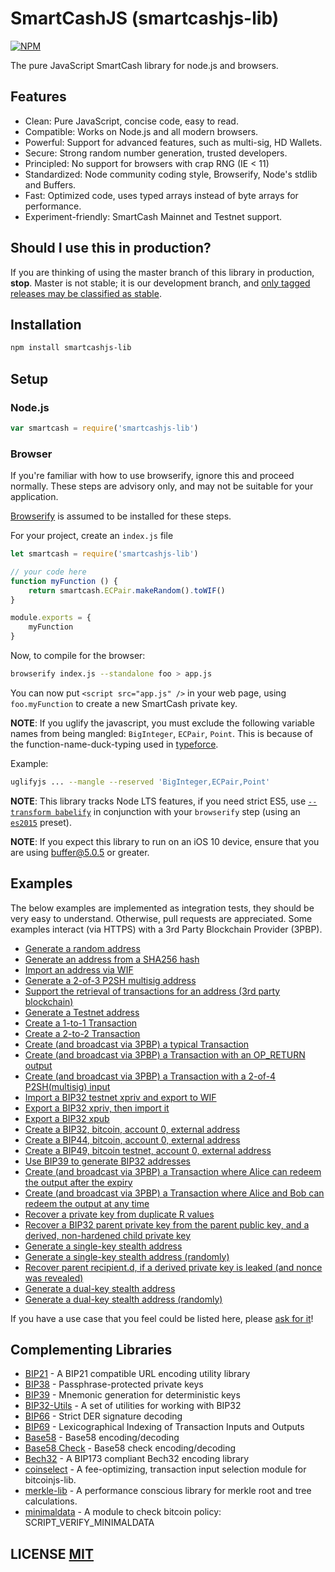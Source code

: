 # SmartCashJS (smartcashjs-lib)
[![NPM](https://img.shields.io/npm/v/smartcashjs-lib.svg)](https://www.npmjs.org/package/smartcashjs-lib)


The pure JavaScript SmartCash library for node.js and browsers.


## Features
- Clean: Pure JavaScript, concise code, easy to read.
- Compatible: Works on Node.js and all modern browsers.
- Powerful: Support for advanced features, such as multi-sig, HD Wallets.
- Secure: Strong random number generation, trusted developers.
- Principled: No support for browsers with crap RNG (IE < 11)
- Standardized: Node community coding style, Browserify, Node's stdlib and Buffers.
- Fast: Optimized code, uses typed arrays instead of byte arrays for performance.
- Experiment-friendly: SmartCash Mainnet and Testnet support.


## Should I use this in production?
If you are thinking of using the master branch of this library in production, **stop**.
Master is not stable; it is our development branch, and [only tagged releases may be classified as stable](https://github.com/SmartCash/SmartCashjs-lib/tags).


## Installation
``` bash
npm install smartcashjs-lib
```

## Setup
### Node.js
``` javascript
var smartcash = require('smartcashjs-lib')
```

### Browser
If you're familiar with how to use browserify, ignore this and proceed normally.
These steps are advisory only,  and may not be suitable for your application.

[Browserify](https://github.com/substack/node-browserify) is assumed to be installed for these steps.

For your project, create an `index.js` file
``` javascript
let smartcash = require('smartcashjs-lib')

// your code here
function myFunction () {
	return smartcash.ECPair.makeRandom().toWIF()
}

module.exports = {
	myFunction
}
```

Now, to compile for the browser:
``` bash
browserify index.js --standalone foo > app.js
```

You can now put `<script src="app.js" />` in your web page,  using `foo.myFunction` to create a new SmartCash private key.

**NOTE**: If you uglify the javascript, you must exclude the following variable names from being mangled: `BigInteger`, `ECPair`, `Point`.
This is because of the function-name-duck-typing used in [typeforce](https://github.com/dcousens/typeforce).

Example:
``` bash
uglifyjs ... --mangle --reserved 'BigInteger,ECPair,Point'
```

**NOTE**: This library tracks Node LTS features,  if you need strict ES5,  use [`--transform babelify`](https://github.com/babel/babelify) in conjunction with your `browserify` step (using an [`es2015`](http://babeljs.io/docs/plugins/preset-es2015/) preset).

**NOTE**: If you expect this library to run on an iOS 10 device, ensure that you are using [buffer@5.0.5](https://github.com/feross/buffer/pull/155) or greater.


## Examples
The below examples are implemented as integration tests, they should be very easy to understand.
Otherwise, pull requests are appreciated.
Some examples interact (via HTTPS) with a 3rd Party Blockchain Provider (3PBP).

- [Generate a random address](https://github.com/SmartCash/SmartCashjs-lib/blob/master/test/integration/addresses.js#L12)
- [Generate an address from a SHA256 hash](https://github.com/SmartCash/SmartCashjs-lib/blob/master/test/integration/addresses.js#L19)
- [Import an address via WIF](https://github.com/SmartCash/SmartCashjs-lib/blob/master/test/integration/addresses.js#L29)
- [Generate a 2-of-3 P2SH multisig address](https://github.com/SmartCash/SmartCashjs-lib/blob/master/test/integration/addresses.js#L36)
- [Support the retrieval of transactions for an address (3rd party blockchain)](https://github.com/SmartCash/SmartCashjs-lib/blob/master/test/integration/addresses.js#L100)
- [Generate a Testnet address](https://github.com/SmartCash/SmartCashjs-lib/blob/master/test/integration/addresses.js#L121)
- [Create a 1-to-1 Transaction](https://github.com/SmartCash/SmartCashjs-lib/blob/master/test/integration/transactions.js#L14)
- [Create a 2-to-2 Transaction](https://github.com/SmartCash/SmartCashjs-lib/blob/master/test/integration/transactions.js#L28)
- [Create (and broadcast via 3PBP) a typical Transaction](https://github.com/SmartCash/SmartCashjs-lib/blob/master/test/integration/transactions.js#L46)
- [Create (and broadcast via 3PBP) a Transaction with an OP\_RETURN output](https://github.com/SmartCash/SmartCashjs-lib/blob/master/test/integration/transactions.js#L88)
- [Create (and broadcast via 3PBP) a Transaction with a 2-of-4 P2SH(multisig) input](https://github.com/SmartCash/SmartCashjs-lib/blob/master/test/integration/transactions.js#L115)
- [Import a BIP32 testnet xpriv and export to WIF](https://github.com/SmartCash/SmartCashjs-lib/blob/master/test/integration/bip32.js#L8)
- [Export a BIP32 xpriv, then import it](https://github.com/SmartCash/SmartCashjs-lib/blob/master/test/integration/bip32.js#L15)
- [Export a BIP32 xpub](https://github.com/SmartCash/SmartCashjs-lib/blob/master/test/integration/bip32.js#L26)
- [Create a BIP32, bitcoin, account 0, external address](https://github.com/SmartCash/SmartCashjs-lib/blob/master/test/integration/bip32.js#L35)
- [Create a BIP44, bitcoin, account 0, external address](https://github.com/SmartCash/SmartCashjs-lib/blob/master/test/integration/bip32.js#L50)
- [Create a BIP49, bitcoin testnet, account 0, external address](https://github.com/SmartCash/SmartCashjs-lib/blob/master/test/integration/bip32.js#L66)
- [Use BIP39 to generate BIP32 addresses](https://github.com/SmartCash/SmartCashjs-lib/blob/master/test/integration/bip32.js#L83)
- [Create (and broadcast via 3PBP) a Transaction where Alice can redeem the output after the expiry](https://github.com/SmartCash/SmartCashjs-lib/blob/master/test/integration/cltv.js#L37)
- [Create (and broadcast via 3PBP) a Transaction where Alice and Bob can redeem the output at any time](https://github.com/SmartCash/SmartCashjs-lib/blob/master/test/integration/cltv.js#L71)
- [Recover a private key from duplicate R values](https://github.com/SmartCash/SmartCashjs-lib/blob/master/test/integration/crypto.js#L14)
- [Recover a BIP32 parent private key from the parent public key, and a derived, non-hardened child private key](https://github.com/SmartCash/SmartCashjs-lib/blob/master/test/integration/crypto.js#L115)
- [Generate a single-key stealth address](https://github.com/SmartCash/SmartCashjs-lib/blob/master/test/integration/stealth.js#L70:)
- [Generate a single-key stealth address (randomly)](https://github.com/SmartCash/SmartCashjs-lib/blob/master/test/integration/stealth.js#L89:)
- [Recover parent recipient.d, if a derived private key is leaked (and nonce was revealed)](https://github.com/SmartCash/SmartCashjs-lib/blob/master/test/integration/stealth.js#L105)
- [Generate a dual-key stealth address](https://github.com/SmartCash/SmartCashjs-lib/blob/master/test/integration/stealth.js#L122)
- [Generate a dual-key stealth address (randomly)](https://github.com/SmartCash/SmartCashjs-lib/blob/master/test/integration/stealth.js#L145)

If you have a use case that you feel could be listed here, please [ask for it](https://github.com/SmartCash/SmartCashjs-lib/issues/new)!


## Complementing Libraries
- [BIP21](https://github.com/bitcoinjs/bip21) - A BIP21 compatible URL encoding utility library
- [BIP38](https://github.com/bitcoinjs/bip38) - Passphrase-protected private keys
- [BIP39](https://github.com/bitcoinjs/bip39) - Mnemonic generation for deterministic keys
- [BIP32-Utils](https://github.com/SmartCash/bip32-utils) - A set of utilities for working with BIP32
- [BIP66](https://github.com/bitcoinjs/bip66) - Strict DER signature decoding
- [BIP69](https://github.com/bitcoinjs/bip69) - Lexicographical Indexing of Transaction Inputs and Outputs
- [Base58](https://github.com/cryptocoinjs/bs58) - Base58 encoding/decoding
- [Base58 Check](https://github.com/SmartCash/bs58check) - Base58 check encoding/decoding
- [Bech32](https://github.com/bitcoinjs/bech32) - A BIP173 compliant Bech32 encoding library
- [coinselect](https://github.com/bitcoinjs/coinselect) - A fee-optimizing, transaction input selection module for bitcoinjs-lib.
- [merkle-lib](https://github.com/bitcoinjs/merkle-lib) - A performance conscious library for merkle root and tree calculations.
- [minimaldata](https://github.com/bitcoinjs/minimaldata) - A module to check bitcoin policy: SCRIPT_VERIFY_MINIMALDATA


## LICENSE [MIT](LICENSE)
